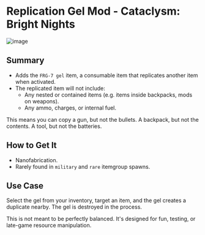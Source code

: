 # Replication Gel Mod - Cataclysm: Bright Nights
![image](https://github.com/user-attachments/assets/41fd6e02-c801-41d7-94f3-6436615ff498)

## Summary

- Adds the `FRG-7 gel` item, a consumable item that replicates another item when activated.
- The replicated item will not include:
  - Any nested or contained items (e.g. items inside backpacks, mods on weapons).
  - Any ammo, charges, or internal fuel.

This means you can copy a gun, but not the bullets. A backpack, but not the contents. A tool, but not the batteries.

## How to Get It

- Nanofabrication.
- Rarely found in `military` and `rare` itemgroup spawns.

## Use Case

Select the gel from your inventory, target an item, and the gel creates a duplicate nearby. The gel is destroyed in the process.

This is not meant to be perfectly balanced. It's designed for fun, testing, or late-game resource manipulation.
